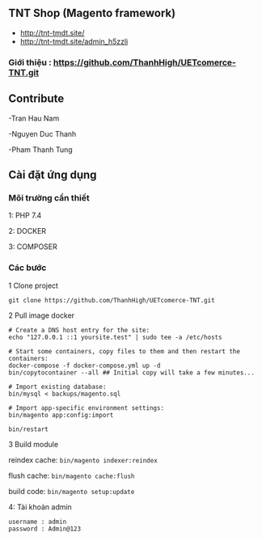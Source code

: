 ## TNT Shop (Magento framework)

- http://tnt-tmdt.site/
- http://tnt-tmdt.site/admin_h5zzli

### Giới thiệu : **https://github.com/ThanhHigh/UETcomerce-TNT.git**

## Contribute


-Tran Hau Nam

-Nguyen Duc Thanh

-Pham Thanh Tung


## Cài đặt ứng dụng

### Môi trường cần thiết
1: PHP 7.4

2: DOCKER

3: COMPOSER
### Các bước
1 Clone project 

```
git clone https://github.com/ThanhHigh/UETcomerce-TNT.git
```

2 Pull image docker

```
# Create a DNS host entry for the site:
echo "127.0.0.1 ::1 yoursite.test" | sudo tee -a /etc/hosts

# Start some containers, copy files to them and then restart the containers:
docker-compose -f docker-compose.yml up -d
bin/copytocontainer --all ## Initial copy will take a few minutes...

# Import existing database:
bin/mysql < backups/magento.sql

# Import app-specific environment settings:
bin/magento app:config:import

bin/restart
```

3 Build module

reindex cache: 
`bin/magento indexer:reindex`

flush cache: 
`bin/magento cache:flush`

build code: 
`bin/magento setup:update`


4: Tài khoản admin

```
username : admin
password : Admin@123
```




